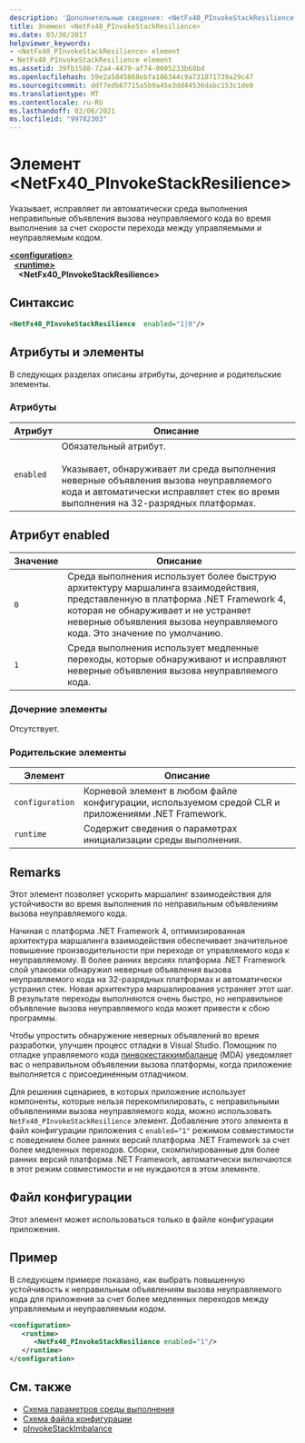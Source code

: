 ```yaml
---
description: 'Дополнительные сведения: <NetFx40_PInvokeStackResilience элемент>'
title: Элемент <NetFx40_PInvokeStackResilience>
ms.date: 03/30/2017
helpviewer_keywords:
- <NetFx40_PInvokeStackResilience> element
- NetFx40_PInvokeStackResilience element
ms.assetid: 39fb1588-72a4-4479-af74-0605233b68bd
ms.openlocfilehash: 59e2a5845868ebfa186344c9a731871739a29c47
ms.sourcegitcommit: ddf7edb67715a5b9a45e3dd44536dabc153c1de0
ms.translationtype: MT
ms.contentlocale: ru-RU
ms.lasthandoff: 02/06/2021
ms.locfileid: "99782303"
---
```

# <a name="netfx40_pinvokestackresilience-element"></a>Элемент \<NetFx40_PInvokeStackResilience>

Указывает, исправляет ли автоматически среда выполнения неправильные объявления вызова неуправляемого кода во время выполнения за счет скорости перехода между управляемыми и неуправляемым кодом.

[**\<configuration>**](../configuration-element.md)\
&nbsp;&nbsp;[**\<runtime>**](runtime-element.md)\
&nbsp;&nbsp;&nbsp;&nbsp;**\<NetFx40_PInvokeStackResilience>**  

## <a name="syntax"></a>Синтаксис

```xml
<NetFx40_PInvokeStackResilience  enabled="1|0"/>
```

## <a name="attributes-and-elements"></a>Атрибуты и элементы

В следующих разделах описаны атрибуты, дочерние и родительские элементы.

### <a name="attributes"></a>Атрибуты

|Атрибут|Описание|
|---------------|-----------------|
|`enabled`|Обязательный атрибут.<br /><br /> Указывает, обнаруживает ли среда выполнения неверные объявления вызова неуправляемого кода и автоматически исправляет стек во время выполнения на 32-разрядных платформах.|

## <a name="enabled-attribute"></a>Атрибут enabled

|Значение|Описание|
|-----------|-----------------|
|`0`|Среда выполнения использует более быструю архитектуру маршалинга взаимодействия, представленную в платформа .NET Framework 4, которая не обнаруживает и не устраняет неверные объявления вызова неуправляемого кода. Это значение по умолчанию.|
|`1`|Среда выполнения использует медленные переходы, которые обнаруживают и исправляют неверные объявления вызова неуправляемого кода.|

### <a name="child-elements"></a>Дочерние элементы

Отсутствует.

### <a name="parent-elements"></a>Родительские элементы

|Элемент|Описание|
|-------------|-----------------|
|`configuration`|Корневой элемент в любом файле конфигурации, используемом средой CLR и приложениями .NET Framework.|
|`runtime`|Содержит сведения о параметрах инициализации среды выполнения.|

## <a name="remarks"></a>Remarks

Этот элемент позволяет ускорить маршалинг взаимодействия для устойчивости во время выполнения по неправильным объявлениям вызова неуправляемого кода.

Начиная с платформа .NET Framework 4, оптимизированная архитектура маршалинга взаимодействия обеспечивает значительное повышение производительности при переходе от управляемого кода к неуправляемому. В более ранних версиях платформа .NET Framework слой упаковки обнаружил неверные объявления вызова неуправляемого кода на 32-разрядных платформах и автоматически устранил стек. Новая архитектура маршалирования устраняет этот шаг. В результате переходы выполняются очень быстро, но неправильное объявление вызова неуправляемого кода может привести к сбою программы.

Чтобы упростить обнаружение неверных объявлений во время разработки, улучшен процесс отладки в Visual Studio. Помощник по отладке управляемого кода [пинвокестаккимбаланце](../../../debug-trace-profile/pinvokestackimbalance-mda.md) (MDA) уведомляет вас о неправильном объявлении вызова платформы, когда приложение выполняется с присоединенным отладчиком.

Для решения сценариев, в которых приложение использует компоненты, которые нельзя перекомпилировать, с неправильными объявлениями вызова неуправляемого кода, можно использовать `NetFx40_PInvokeStackResilience` элемент. Добавление этого элемента в файл конфигурации приложения с `enabled="1"` режимом совместимости с поведением более ранних версий платформа .NET Framework за счет более медленных переходов. Сборки, скомпилированные для более ранних версий платформа .NET Framework, автоматически включаются в этот режим совместимости и не нуждаются в этом элементе.

## <a name="configuration-file"></a>Файл конфигурации

Этот элемент может использоваться только в файле конфигурации приложения.

## <a name="example"></a>Пример

В следующем примере показано, как выбрать повышенную устойчивость к неправильным объявлениям вызова неуправляемого кода для приложения за счет более медленных переходов между управляемым и неуправляемым кодом.

```xml
<configuration>
   <runtime>
      <NetFx40_PInvokeStackResilience enabled="1"/>
   </runtime>
</configuration>
```

## <a name="see-also"></a>См. также

- [Схема параметров среды выполнения](index.md)
- [Схема файла конфигурации](../index.md)
- [pInvokeStackImbalance](../../../debug-trace-profile/pinvokestackimbalance-mda.md)
